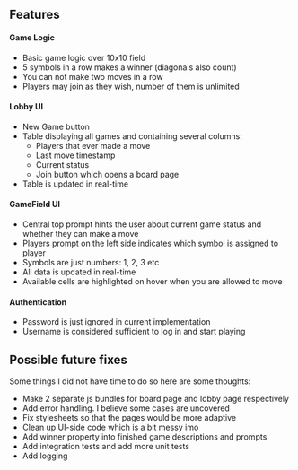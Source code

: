 ## Features

#### Game Logic

- Basic game logic over 10x10 field
- 5 symbols in a row makes a winner (diagonals also count)
- You can not make two moves in a row
- Players may join as they wish, number of them is unlimited

#### Lobby UI

- New Game button
- Table displaying all games and containing several columns:
  - Players that ever made a move
  - Last move timestamp
  - Current status
  - Join button which opens a board page
- Table is updated in real-time

#### GameField UI

- Central top prompt hints the user about current game status and whether they can make a move
- Players prompt on the left side indicates which symbol is assigned to player
- Symbols are just numbers: 1, 2, 3 etc
- All data is updated in real-time
- Available cells are highlighted on hover when you are allowed to move

#### Authentication

- Password is just ignored in current implementation 
- Username is considered sufficient to log in and start playing

## Possible future fixes
Some things I did not have time to do so here are some thoughts:
- Make 2 separate js bundles for board page and lobby page respectively
- Add error handling. I believe some cases are uncovered
- Fix stylesheets so that the pages would be more adaptive
- Clean up UI-side code which is a bit messy imo
- Add winner property into finished game descriptions and prompts
- Add integration tests and add more unit tests
- Add logging
